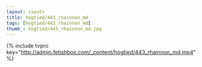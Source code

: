 ```yaml
--- 
layout: sieutv
title: hogtied/443_rhainnon_md
tags: [hogtied/443_rhainnon_md]
thumb_: hogtied/443_rhainnon_md.jpg
---
```

{% include tvpro key="http://admin.fetishbox.com/_content/hogtied/443_rhainnon_md.mp4" %} 
